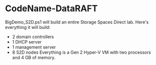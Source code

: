 # CodeName-DataRAFT
BigDemo_S2D.ps1 will build an entire Storage Spaces Direct lab. Here's everything it will build:
- 2 domain controllers
- 1 DHCP server
- 1 management server
- 8 S2D nodes
Everything is a Gen 2 Hyper-V VM with two processors and 4 GB of memory.
